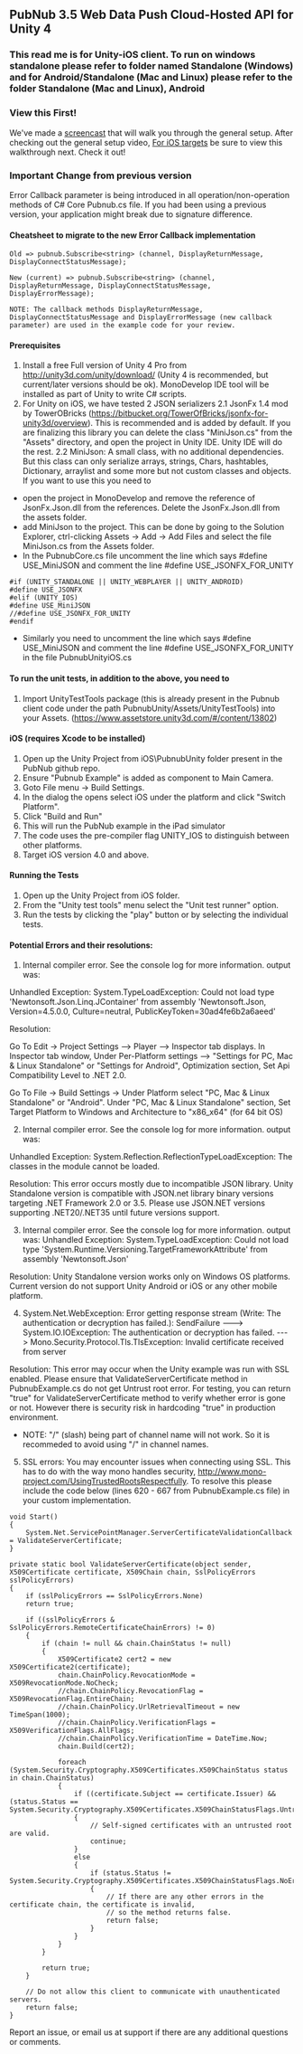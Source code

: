 ## PubNub 3.5 Web Data Push Cloud-Hosted API for Unity 4
### This read me is for Unity-iOS client. To run on windows standalone please refer to folder named Standalone (Windows) and for Android/Standalone (Mac and Linux) please refer to the folder Standalone (Mac and Linux), Android

### View this First!
We've made a [screencast](https://vimeo.com/69591819) that will walk you through the general setup. 
After checking out the general setup video, [For iOS targets](https://vimeo.com/71549964) be sure to view this walkthrough next. Check it out!

### Important Change from previous version
Error Callback parameter is being introduced in all operation/non-operation methods of C# Core Pubnub.cs file. 
If you had been using a previous version, your application might break due to signature difference.

#### Cheatsheet to migrate to the new Error Callback implementation

```
Old => pubnub.Subscribe<string> (channel, DisplayReturnMessage, DisplayConnectStatusMessage);

New (current) => pubnub.Subscribe<string> (channel, DisplayReturnMessage, DisplayConnectStatusMessage, DisplayErrorMessage);

NOTE: The callback methods DisplayReturnMessage, DisplayConnectStatusMessage and DisplayErrorMessage (new callback parameter) are used in the example code for your review.

```

#### Prerequisites
1. Install a free Full version of Unity 4 Pro from http://unity3d.com/unity/download/ (Unity 4 is recommended, but current/later versions should be ok). MonoDevelop IDE tool will be installed as part of Unity to write C# scripts.
2. For Unity on iOS, we have tested 2 JSON serializers
2.1 JsonFx 1.4 mod by TowerOBricks (https://bitbucket.org/TowerOfBricks/jsonfx-for-unity3d/overview). This is recommended and is added by default. If you are finalizing  this library you can delete the class "MiniJson.cs" from the "Assets" directory, and open the project in Unity IDE. Unity IDE will do the rest.
2.2 MiniJson: A small class, with no additional dependencies. But this class can only serialize arrays, strings, Chars, hashtables, Dictionary, arraylist and some more but not custom classes and objects. If you want to use this you need to 
- open the project in MonoDevelop and remove the reference of JsonFx.Json.dll from the references. Delete the JsonFx.Json.dll from the assets folder.
- add MiniJson to the project. This can be done by going to the Solution Explorer, ctrl-clicking Assets -> Add -> Add Files and select the file MiniJson.cs from the Assets folder.
- In the PubnubCore.cs file uncomment the line which says #define USE_MiniJSON and comment the line #define USE_JSONFX_FOR_UNITY
```
#if (UNITY_STANDALONE || UNITY_WEBPLAYER || UNITY_ANDROID)
#define USE_JSONFX
#elif (UNITY_IOS)
#define USE_MiniJSON 
//#define USE_JSONFX_FOR_UNITY
#endif
```
- Similarly you need to uncomment the line which says #define USE_MiniJSON and comment the line #define USE_JSONFX_FOR_UNITY in the file PubnubUnityiOS.cs

#### To run the unit tests, in addition to the above, you need to 
1. Import UnityTestTools package (this is already present in the Pubnub client code under the path PubnubUnity/Assets/UnityTestTools) into your Assets. (https://www.assetstore.unity3d.com/#/content/13802)
   
#### iOS (requires Xcode to be installed)

1. Open up the Unity Project from iOS\PubnubUnity folder present in the PubNub github repo.
2. Ensure "Pubnub Example" is added as component to Main Camera.
3. Goto File menu -> Build Settings.
4. In the dialog the opens select iOS under the platform and click "Switch Platform".
5. Click "Build and Run"
6. This will run the PubNub example in the iPad simulator
7. The code uses the pre-compiler flag UNITY_IOS to distinguish between other platforms.
8. Target iOS version 4.0 and above. 

#### Running the Tests

1. Open up the Unity Project from iOS folder.
2. From the "Unity test tools" menu select the "Unit test runner" option.
3. Run the tests by clicking the "play" button or by selecting the individual tests.

#### Potential Errors and their resolutions:

1) Internal compiler error. See the console log for more information. output was:

Unhandled Exception: System.TypeLoadException: Could not load type 'Newtonsoft.Json.Linq.JContainer' from assembly 'Newtonsoft.Json, Version=4.5.0.0, Culture=neutral, PublicKeyToken=30ad4fe6b2a6aeed'

Resolution:

Go To Edit -> Project Settings --> Player --> Inspector tab displays.
In Inspector tab window, Under  Per-Platform settings --> "Settings for PC, Mac & Linux Standalone" or "Settings for Android", Optimization section, Set Api Compatibility Level to .NET 2.0.

Go To File -> Build Settings -> Under Platform select "PC, Mac & Linux Standalone" or "Android". 
Under "PC, Mac & Linux Standalone" section, Set Target Platform to Windows and Architecture to "x86_x64" (for 64 bit OS)



2) Internal compiler error. See the console log for more information. output was:

Unhandled Exception: System.Reflection.ReflectionTypeLoadException: The classes in the module cannot be loaded.


Resolution: This error occurs mostly due to incompatible JSON library. Unity Standalone version is compatible with JSON.net library binary versions targeting .NET Framework 2.0 or 3.5. Please use JSON.NET versions supporting .NET20/.NET35 until future versions support.


3) Internal compiler error. See the console log for more information. output was:
Unhandled Exception: System.TypeLoadException: Could not load type 'System.Runtime.Versioning.TargetFrameworkAttribute' from assembly 'Newtonsoft.Json'

Resolution: Unity Standalone version works only on Windows OS platforms. Current version do not support Unity Android or iOS or any other mobile platform.

4) System.Net.WebException: Error getting response stream (Write: The authentication or decryption has failed.): SendFailure ---> System.IO.IOException: The authentication or decryption has failed. ---> Mono.Security.Protocol.Tls.TlsException: Invalid certificate received from server

Resolution: This error may occur when the Unity example was run with SSL enabled. Please ensure that ValidateServerCertificate method in PubnubExample.cs do not get Untrust root error. For testing, you can return "true" for ValidateServerCertificate method to verify whether error is gone or not. However there is security risk in hardcoding "true" in production environment.

* NOTE: "/" (slash) being part of channel name will not work. So it is recommeded to avoid using "/" in channel names.

5) SSL errors: You may encounter issues when connecting using SSL. This has to do with the way mono handles security, http://www.mono-project.com/UsingTrustedRootsRespectfully. To resolve this please include the code below (lines 620 - 667 from PubnubExample.cs file) in your custom implementation.

```
void Start() 
{ 
    System.Net.ServicePointManager.ServerCertificateValidationCallback = ValidateServerCertificate; 
}

private static bool ValidateServerCertificate(object sender, X509Certificate certificate, X509Chain chain, SslPolicyErrors sslPolicyErrors) 
{ 
    if (sslPolicyErrors == SslPolicyErrors.None) 
    return true;

    if ((sslPolicyErrors & SslPolicyErrors.RemoteCertificateChainErrors) != 0) 
    { 
        if (chain != null && chain.ChainStatus != null) 
        { 
            X509Certificate2 cert2 = new X509Certificate2(certificate); 
            chain.ChainPolicy.RevocationMode = X509RevocationMode.NoCheck; 
            //chain.ChainPolicy.RevocationFlag = X509RevocationFlag.EntireChain; 
            //chain.ChainPolicy.UrlRetrievalTimeout = new TimeSpan(1000); 
            //chain.ChainPolicy.VerificationFlags = X509VerificationFlags.AllFlags; 
            //chain.ChainPolicy.VerificationTime = DateTime.Now; 
            chain.Build(cert2);

            foreach (System.Security.Cryptography.X509Certificates.X509ChainStatus status in chain.ChainStatus) 
            { 
                if ((certificate.Subject == certificate.Issuer) && (status.Status == System.Security.Cryptography.X509Certificates.X509ChainStatusFlags.UntrustedRoot)) 
                { 
                    // Self-signed certificates with an untrusted root are valid. 
                    continue;         
                } 
                else 
                { 
                    if (status.Status != System.Security.Cryptography.X509Certificates.X509ChainStatusFlags.NoError) 
                    { 
                        // If there are any other errors in the certificate chain, the certificate is invalid, 
                        // so the method returns false. 
                        return false;         
                    }     
                } 
            } 
        }

        return true; 
    }

    // Do not allow this client to communicate with unauthenticated servers. 
    return false; 
}
```

Report an issue, or email us at support if there are any additional questions or comments.
